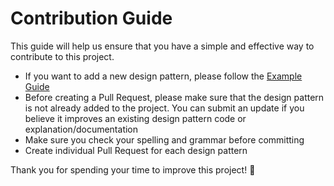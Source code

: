 # Contribution Guide

This guide will help us ensure that you have a simple and effective way to contribute to this project.

- If you want to add a new design pattern, please follow the [Example Guide](./ExampleGuide.md)
- Before creating a Pull Request, please make sure that the design pattern is not already added to the project. You can submit an update if you believe it improves an existing design pattern code or explanation/documentation
- Make sure you check your spelling and grammar before committing
- Create individual Pull Request for each design pattern

Thank you for spending your time to improve this project! 🙏
